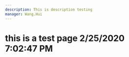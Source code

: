 ```yaml
---
description: This is description testing
manager: Wang.Hui
---
```

# this is a test page 2/25/2020 7:02:47 PM